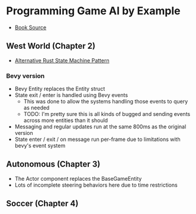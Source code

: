 # Programming Game AI by Example

* [Book Source](https://github.com/wangchen/Programming-Game-AI-by-Example-src)

## West World (Chapter 2)

* [Alternative Rust State Machine Pattern](https://hoverbear.org/blog/rust-state-machine-pattern/)

### Bevy version

* Bevy Entity replaces the Entity struct
* State exit / enter is handled using Bevy events
  * This was done to allow the systems handling those events to query as needed
  * TODO: I'm pretty sure this is all kinds of bugged and sending events across more entities than it should
* Messaging and regular updates run at the same 800ms as the original version
* State enter / exit / on message run per-frame due to limitations with bevy's event system

## Autonomous (Chapter 3)

* The Actor component replaces the BaseGameEntity
* Lots of incomplete steering behaviors here due to time restrictions

## Soccer (Chapter 4)
